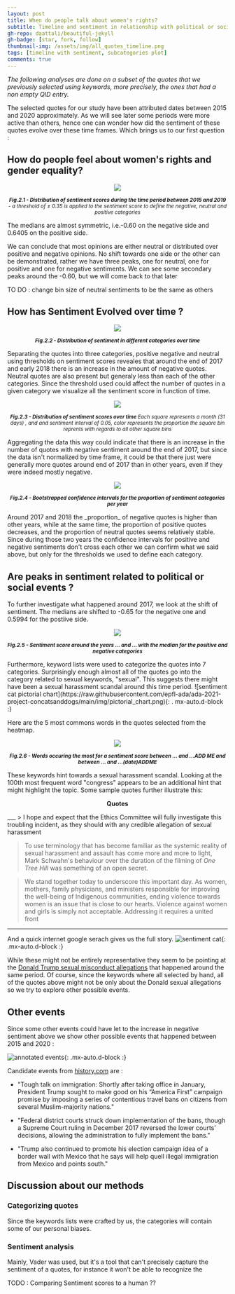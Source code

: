 ```yaml
---
layout: post
title: When do people talk about women's rights?
subtitle: Timeline and sentiment in relationship with political or social events
gh-repo: daattali/beautiful-jekyll
gh-badge: [star, fork, follow]
thumbnail-img: /assets/img/all_quotes_timeline.png
tags: [timeline with sentiment, subcategories plot]
comments: true
---
```

<!--
_This section will investigate the timeline with sentiment and focus on specific 
days/months to hghlight that quotes are related to political or social events._
_For now we can focus on the end of 2017 and show the subcategories found, i.e. that
 mostly it is sexual harassment quotes that are predominantly found around this time._ 
_We could also try to find other events._
  -->
_The following analyses are done on a subset of the quotes that we previously selected using keywords, more precisely, the ones that had a non empty QID entry._

The selected quotes for our study have been attributed dates between 2015 and 2020 approximately. 
As we will see later some periods were more active than others, 
hence one can wonder how did the sentiment of these quotes evolve over these time frames.
Which brings us to our first question :


## How do people feel about women's rights and gender equality?
<!--![sentiment polarized with medians](https://raw.githubusercontent.com/epfl-ada/ada-2021-project-concatsanddogs/main/img/all_quotes_with_medians.png){: .    mx-auto.d-block :}  -->

<p align = "center">
	<img src = "https://raw.githubusercontent.com/epfl-ada/ada-2021-project-concatsanddogs/main/img/all_quotes_with_medians.png">
</p>
<p align = "center">
	<small> 
		<i> 
			<b>
			Fig.2.1 - Distribution of sentiment scores during the time period between 2015 and 2019 
			</b> 
			- a threshold of ± 0.35 is applied to the sentiment score to define the negative, neutral and positive categories
		</i>
	</small>

</p>

The medians are almost symmetric, i.e.-0.60 on the negative side and 0.6405  on the positive side. 
<!--ADD A TEST TO CHECK IF  THE DIFFERENCE IN THE MEDIANS IS SIGNIFICATIVE (Kolmogorov-Smirnov test probably?)-->
We can conclude that most opinions are either neutral or distributed over positive and negative opinions.
No shift towards one side or the other can be demonstrated, rather we have three peaks, one for neutral, one for positive and one for negative sentiments. We can see some secondary peaks around the -0.60, but we will come back to that later

TO DO : change bin size of neutral sentiments to be the same as others


## How has Sentiment Evolved over time ?

<p align = "center">
	<img src = "https://raw.githubusercontent.com/epfl-ada/ada-2021-project-concatsanddogs/main/img/sentiment_time_pos_neg_neu.jpg">
</p>
<p align = "center">
	<small> 
		<i> 
			<b>
			Fig.2.2 - Distribution of sentiment in different categories over time
			</b> 
		</i>
	</small>
</p>
Separating the quotes into three categories, positive negative and neutral using thresholds on sentiment scores reveales
that around the end of 2017 and early 2018 there is an increase in the amount of negative quotes.
Neutral quotes are also present but generaly less than each of the other categories. Since the threshold
used could affect the number of quotes in a given category we visualize all the sentiment score in function of time.
<!--( todo: check this or turn this into an interactive plot where we can change the threshold) -->

<p align = "center">
	<img src = "https://raw.githubusercontent.com/epfl-ada/ada-2021-project-concatsanddogs/main/img/sentiment_heatmap.jpg">
</p>
<p align = "center">
	<small> 
		<i> 
			<b>
			Fig.2.3 - Distribution of sentiment scores over time
			</b> 
			Each square represents a month (31 days) , and and sentiment interval of 0.05, color represents the proportion the square bin reprents with regards to all other square bins
		</i>
	</small>
</p>
Aggregating the data this way could indicate that there is an increase in the number of quotes with negative sentiment around the end of 2017,
but since the data isn't normalized by time frame, it could be that there just were generally more quotes around end of 2017 than in other years, even if they were indeed mostly negative.

<!-- todo : find a way to normalize by time period only or criticize i -->

<!-- Seems like there were a lot of negative quotes end of 2017
We could maybe use the list provided by wikipedia : https://en.wikipedia.org/wiki/2017_in_the_United_States#October to see if there were quotes about that -->

<p align = "center">
	<img src = "https://raw.githubusercontent.com/epfl-ada/ada-2021-project-concatsanddogs/main/img/byyear_sentiment_barplot.png">
</p>
<p align = "center">
	<small> 
		<i> 
			<b>
			Fig.2.4 - Bootstrapped confidence intervals for the proportion of sentiment categories per year
			</b> 
		</i>
	</small>
</p>
Around 2017 and 2018 the _proportion_ of negative quotes is higher than other years, while at the same time,
the proportion of positive quotes decreases, and the proportion of neutral quotes seems relatively stable. Since during those two years the confidence intervals for positive and negative sentiments don't cross each other we can confirm what we said above, but only for the thresholds we used to define each category. <!--  as in if we use a threshold of 0.5 maybe all of the proportions will be basically the same -->

## Are peaks in sentiment related to political or social events ?

To further investigate what happened around 2017, we look at the shift of sentiment. The medians are shifted to -0.65 for the negative one and 0.5994 for the postiive side. 

<p align = "center">
	<img src = "https://raw.githubusercontent.com/epfl-ada/ada-2021-project-concatsanddogs/main/img/end_2017_quotes_with_medians.png">
</p>
<p align = "center">
	<small> 
		<i> 
			<b>
			Fig.2.5 - Sentiment score around the years ... and ... with the median for the positive and negative categories
			</b> 
		</i>
	</small>
</p>
Furthermore, keyword lists were used to categorize the quotes into 7 categories. 
Surprisingly enough almost all of the quotes go into the category related to sexual keywords, "sexual".
This suggests there might have been a sexual harassment scandal around this time period.
![sentiment cat pictorial chart](https://raw.githubusercontent.com/epfl-ada/ada-2021-project-concatsanddogs/main/img/pictorial_chart.png){: .    mx-auto.d-block :}

Here are the 5 most commons words in the quotes selected from the heatmap. <!--This confirms our hypothesis and allows us to look into more details. -->

<p align = "center">
	<img src = "https://raw.githubusercontent.com/epfl-ada/ada-2021-project-concatsanddogs/main/img/5_most_common_word_event.png">
</p>
<p align = "center">
	<small> 
		<i> 
			<b>
			Fig.2.6 - Words occuring the most for a sentiment score between ... and ...ADD ME and between ... and ...(date)ADDME
			</b> 
		</i>
	</small>
</p>

These keywords hint towards a sexual harassment scandal. Looking at the 100th most frequent word "congress" appears to be an additional hint that might highlight the topic. Some sample quotes further illustrate this:
<p style="text-align: center;"> <b> Quotes</b>  </p> 
___
> I hope and expect that the Ethics Committee will fully investigate this troubling incident, as they should with any credible allegation of sexual harassment

> To use terminology that has become familiar as the systemic reality of sexual harassment and assault has come more and more to light, Mark Schwahn's behaviour over the duration of the filming of *One Tree Hill* was something of an open secret. 

> We stand together today to underscore this important day. As women, mothers, family physicians, and ministers responsible for improving the well-being of Indigenous communities, ending violence towards women is an issue that is close to our hearts. Violence against women and girls is simply not acceptable. Addressing it requires a united front
___
And a quick internet google serach gives us the full story. 
![sentiment cat](https://raw.githubusercontent.com/epfl-ada/ada-2021-project-concatsanddogs/main/img/trump_snapshot.png){: .mx-auto.d-block :} 

While these might not be entirely representative they seem to be pointing at the [Donald Trump sexual misconduct allegations](https://en.wikipedia.org/wiki/Donald_Trump_sexual_misconduct_allegations) that happened around the same period. Of course, since the keywords where all selected by hand, all of the quotes above might not be only about the Donald sexual allegations so we try to explore other possible events.

## Other events

Since some other events could have let to the increase in negative sentiment above we show other possible events that happened between 2015 and 2020 :

<!-- Here we use the additional dataset ( wikipedia historical US events page) do show what events are mainly talked about - 
_todo : make sure this is relevant : show proof that quotes are mostly US related_-->
![annotated events](https://raw.githubusercontent.com/epfl-ada/ada-2021-project-concatsanddogs/main/img/events_time.jpg){: .mx-auto.d-block :}

Candidate events from [history.com](https://www.history.com/topics/21st-century/2017-events#section_1) are :

* "Tough talk on immigration: Shortly after taking office in January, President Trump sought to make good on his “America First” campaign promise by imposing a series of contentious travel bans on citizens from several Muslim-majority nations."

* "Federal district courts struck down implementation of the bans, though a Supreme Court ruling in December 2017 reversed the lower courts’ decisions, allowing the administration to fully implement the bans."

* "Trump also continued to promote his election campaign idea of a border wall with Mexico that he says will help quell illegal immigration from Mexico and points south."


## Discussion about our methods 

### Categorizing quotes
Since the keywords lists were crafted by us, the categories will contain some of our personal biases. <!-- comments on the number of quotes in every list ? are they balanced ? -->

### Sentiment analysis

Mainly, Vader was used, but it's a tool that can't precisely capture the sentiment of a quotes, for instance it won't be able to recognize the 

TODO : Comparing Sentiment scores to a human ?? 